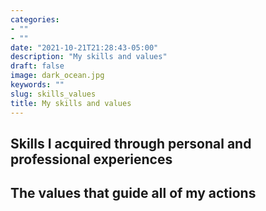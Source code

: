 ```yaml
---
categories:
- ""
- ""
date: "2021-10-21T21:28:43-05:00"
description: "My skills and values"
draft: false
image: dark_ocean.jpg
keywords: ""
slug: skills_values
title: My skills and values
---
```


## Skills I acquired through personal and professional experiences


## The values that guide all of my actions